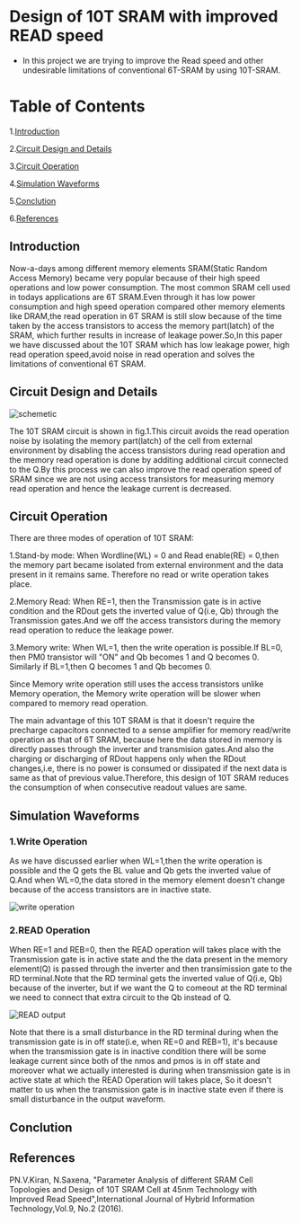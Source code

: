 # Design of 10T SRAM with improved READ speed
* In this project we are trying to improve the Read speed and other undesirable limitations of conventional 6T-SRAM by using 10T-SRAM.

# Table of Contents

1.[Introduction](#Introduction)

2.[Circuit Design and Details](#Circuit-Design-and-Details)

3.[Circuit Operation](#Circuit-Operation)
   
4.[Simulation Waveforms](#Simulation-Waveforms)

5.[Conclution](#Conclution)

6.[References](#References)

## Introduction

Now-a-days among different memory elements SRAM(Static Random Access Memory) became very popular because of their high speed operations and low power consumption.
The most common SRAM cell used in todays applications are 6T SRAM.Even through it has low power consumption and high speed operation compared other memory elements
like DRAM,the read operation in 6T SRAM is still slow because of the time taken by the access transistors to access the memory part(latch) of the SRAM, which 
further results in increase of leakage power.So,In this paper we have discussed about the 10T SRAM which has low leakage power, high read operation speed,avoid 
noise in read operation and solves the limitations of conventional 6T SRAM.

## Circuit Design and Details
![schemetic](https://user-images.githubusercontent.com/99113992/152672756-90464ca6-c8ab-463e-8705-fd436b57b6cb.PNG)

The 10T SRAM circuit is shown in fig.1.This circuit avoids the read operation noise by isolating the memory part(latch) of the cell from external environment by 
disabling the access transistors during read operation and the memory read operation is done by additing additional circuit connected to the Q.By this process we can
also improve the read operation speed of SRAM since we are not using access transistors for measuring memory read operation and hence the leakage current is decreased.

## Circuit Operation

There are three modes of operation of 10T SRAM:

1.Stand-by mode: When Wordline(WL) = 0 and Read enable(RE) = 0,then the memory part became isolated from external environment and the data present in it remains same.
                 Therefore no read or write operation takes place.

2.Memory Read: When RE=1, then the Transmission gate is in active condition and the RDout gets the inverted value of Q(i.e, Qb) through the Transmission gates.And we off the                    access transistors during the memory read operation to reduce the leakage power. 

3.Memory write: When WL=1, then the write operation is possible.If BL=0, then PM0 transistor will "ON" and Qb becomes 1 and Q becomes 0.
                Similarly  if BL=1,then Q becomes 1 and Qb becomes 0.

Since Memory write operation still uses the access transistors unlike Memory operation, the Memory write operation will be slower when compared to memory read operation.

The main advantage of this 10T SRAM is that it doesn't require the precharge capacitors connected to a sense amplifier for memory read/write operation as that of 6T SRAM,
because here the data stored in memory is directly passes through the inverter and transmision gates.And also the charging or discharging of RDout happens only when the 
RDout changes,i.e, there is no power is consumed or dissipated if the next data is same as that of previous value.Therefore, this design of 10T SRAM reduces the 
consumption of when consecutive readout values are same.

## Simulation Waveforms

### 1.Write Operation

As we have discussed earlier when WL=1,then the write operation is possible and the Q gets the BL value and Qb gets the inverted value of Q.And when WL=0,the data stored in
the memory element doesn't change because of the access transistors are in inactive state.

![write operation](https://user-images.githubusercontent.com/99113992/152926807-6d204d6f-d516-4b4b-bc15-90d63d32310e.PNG)

### 2.READ Operation

When RE=1 and REB=0, then the READ operation will takes place with the Transmission gate is in active state and the the data present in the memory element(Q) is passed through the inverter and then transimission gate to the RD terminal.Note that the RD terminal gets the inverted value of Q(i.e, Qb) because of the inverter, but if we want the Q to 
comeout at the RD terminal we need to connect that extra circuit to the Qb instead of Q.

![READ output](https://user-images.githubusercontent.com/99113992/152926529-253768c3-2502-4da1-b278-3e1437624971.PNG)

Note that there is a small disturbance in the RD terminal during when the transmission gate is in off state(i.e, when RE=0 and REB=1), it's because when the transmission gate is in inactive condition there will be some leakage current since both of the nmos and pmos is in off state and moreover what we actually interested is during when transmission gate is in active state at which the READ Operation will takes place, So it doesn't matter to us when the transmission gate is in inactive state even if there is small disturbance in the output waveform. 

## Conclution

## References

PN.V.Kiran, N.Saxena, "Parameter Analysis of different SRAM Cell Topologies and Design of 10T SRAM Cell at 45nm Technology with Improved Read Speed",International Journal of Hybrid Information Technology,Vol.9, No.2 (2016).
